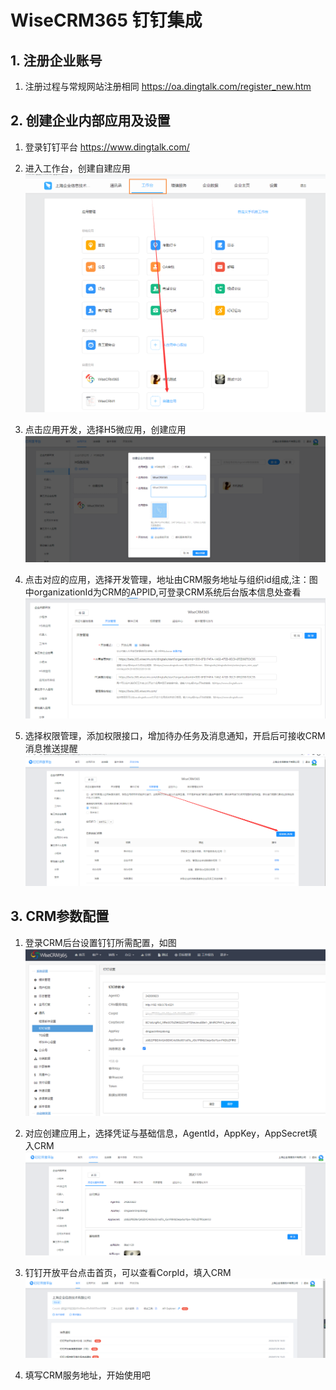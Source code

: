 # WiseCRM365 钉钉集成

## 1. 注册企业账号

1. 注册过程与常规网站注册相同 https://oa.dingtalk.com/register_new.htm

## 2. 创建企业内部应用及设置

1. 登录钉钉平台 https://www.dingtalk.com/

2. 进入工作台，创建自建应用
   ![](<https://raw.githubusercontent.com/WiseCRM/dev-docs/master/kb-tech/dingtalk/dingtalk1.jpg>)

3. 点击应用开发，选择H5微应用，创建应用
   ![](<https://raw.githubusercontent.com/WiseCRM/dev-docs/master/kb-tech/dingtalk/dingtalk2.jpg>)

4. 点击对应的应用，选择开发管理，地址由CRM服务地址与组织id组成,注：图中organizationId为CRM的APPID,可登录CRM系统后台版本信息处查看
   ![](<https://raw.githubusercontent.com/WiseCRM/dev-docs/master/kb-tech/dingtalk/dingtalk3.jpg>)

5. 选择权限管理，添加权限接口，增加待办任务及消息通知，开启后可接收CRM消息推送提醒
   ![](<https://raw.githubusercontent.com/WiseCRM/dev-docs/master/kb-tech/dingtalk/dingtalk4.jpg>)
   
## 3. CRM参数配置

1. 登录CRM后台设置钉钉所需配置，如图
   ![](<https://raw.githubusercontent.com/WiseCRM/dev-docs/master/kb-tech/dingtalk/dingtalk5.jpg>)

2. 对应创建应用上，选择凭证与基础信息，AgentId，AppKey，AppSecret填入CRM
   ![](<https://raw.githubusercontent.com/WiseCRM/dev-docs/master/kb-tech/dingtalk/dingtalk6.jpg>)

3. 钉钉开放平台点击首页，可以查看CorpId，填入CRM
   ![](<https://raw.githubusercontent.com/WiseCRM/dev-docs/master/kb-tech/dingtalk/dingtalk7.jpg>)
   
4. 填写CRM服务地址，开始使用吧
